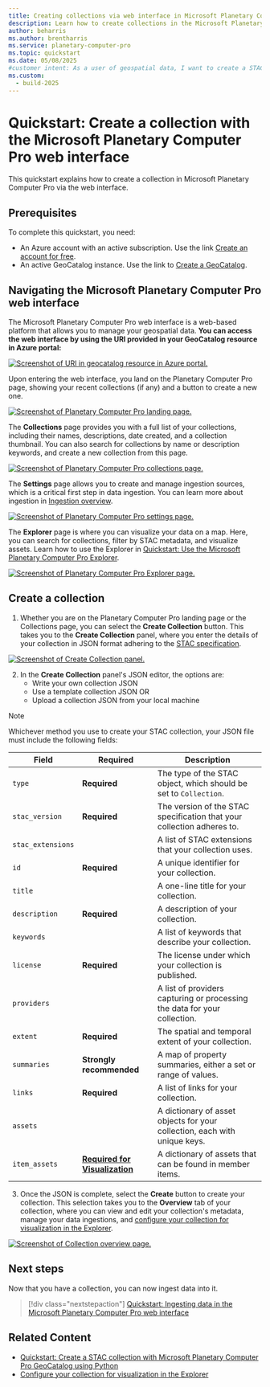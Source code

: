 ```yaml
---
title: Creating collections via web interface in Microsoft Planetary Computer Pro
description: Learn how to create collections in the Microsoft Planetary Computer Pro web interface. 
author: beharris
ms.author: brentharris
ms.service: planetary-computer-pro
ms.topic: quickstart
ms.date: 05/08/2025
#customer intent: As a user of geospatial data, I want to create a STAC collection so that I can organize metadata for geospatial assets for later querying.
ms.custom:
  - build-2025
---
```


# Quickstart: Create a collection with the Microsoft Planetary Computer Pro web interface

This quickstart explains how to create a collection in Microsoft Planetary Computer Pro via the web interface.

## Prerequisites

To complete this quickstart, you need:

- An Azure account with an active subscription. Use the link [Create an account for free](https://azure.microsoft.com/pricing/purchase-options/azure-account?cid=msft_learn).
- An active GeoCatalog instance. Use the link to [Create a GeoCatalog](./deploy-geocatalog-resource.md).

## Navigating the Microsoft Planetary Computer Pro web interface

The Microsoft Planetary Computer Pro web interface is a web-based platform that allows you to manage your geospatial data. **You can access the web interface by using the URI provided in your GeoCatalog resource in Azure portal:**

[ ![Screenshot of URI in geocatalog resource in Azure portal.](media/geocatalog-uri-example.jpeg) ](media/geocatalog-uri-example.jpeg#lightbox) 

Upon entering the web interface, you land on the Planetary Computer Pro page, showing your recent collections (if any) and a button to create a new one.

[ ![Screenshot of Planetary Computer Pro landing page.](./media/landing-page.jpeg) ](./media/landing-page.jpeg#lightbox)

The **Collections** page provides you with a full list of your collections, including their names, descriptions, date created, and a collection thumbnail. You can also search for collections by name or description keywords, and create a new collection from this page. 

[ ![Screenshot of Planetary Computer Pro collections page.](./media/collections-page.jpeg) ](./media/collections-page.jpeg#lightbox)

The **Settings** page allows you to create and manage ingestion sources, which is a critical first step in data ingestion. You can learn more about ingestion in [Ingestion overview](./ingestion-overview.md).

[ ![Screenshot of Planetary Computer Pro settings page.](./media/settings-page.jpeg) ](./media/settings-page.jpeg#lightbox)

The **Explorer** page is where you can visualize your data on a map. Here, you can search for collections, filter by STAC metadata, and visualize assets. Learn how to use the Explorer in [Quickstart: Use the Microsoft Planetary Computer Pro Explorer](./use-explorer.md).

[ ![Screenshot of Planetary Computer Pro Explorer page.](./media/explorer-page.jpeg) ](./media/explorer-page.jpeg#lightbox)

## Create a collection

1. Whether you are on the Planetary Computer Pro landing page or the Collections page, you can select the **Create Collection** button. This takes you to the **Create Collection** panel, where you enter the details of your collection in JSON format adhering to the [STAC specification](https://github.com/radiantearth/stac-spec/blob/master/collection-spec/collection-spec.md).

[ ![Screenshot of Create Collection panel.](./media/create-collection-panel.jpeg) ](./media/create-collection-panel.jpeg#lightbox)

2. In the **Create Collection** panel's JSON editor, the options are:
    * Write your own collection JSON
    * Use a template collection JSON 
    OR
    * Upload a collection JSON from your local machine 

> [!NOTE] 
> Whichever method you use to create your STAC collection, your JSON file must include the following fields:
> 
> | Field           | Required             | Description                                                                 |
> |-----------------|----------------------|-----------------------------------------------------------------------------|
> | `type`          | **Required**         | The type of the STAC object, which should be set to `Collection`.           |
> | `stac_version`  | **Required**         | The version of the STAC specification that your collection adheres to.      |
> | `stac_extensions`|                      | A list of STAC extensions that your collection uses.                        |
> | `id`            | **Required**         | A unique identifier for your collection.                                    |
> | `title`         |                      | A one-line title for your collection.                                       |
> | `description`   | **Required**         | A description of your collection.                                           |
> | `keywords`      |                      | A list of keywords that describe your collection.                           |
> | `license`       | **Required**         | The license under which your collection is published.                       |
> | `providers`     |                      | A list of providers capturing or processing the data for your collection.   |
> | `extent`        | **Required**         | The spatial and temporal extent of your collection.                         |
> | `summaries`     | **Strongly recommended** | A map of property summaries, either a set or range of values.             |
> | `links`         | **Required**         | A list of links for your collection.                                        |
> | `assets`        |                      | A dictionary of asset objects for your collection, each with unique keys. |
> | `item_assets`   | [**Required for Visualization**](./render-configuration.md#step-1-define-item_assets-in-your-collection-json)                     | A dictionary of assets that can be found in member items.                   |

3. Once the JSON is complete, select the **Create** button to create your collection. This selection takes you to the **Overview** tab of your collection, where you can view and edit your collection's metadata, manage your data ingestions, and [configure your collection for visualization in the Explorer](./collection-configuration-concept.md).

[ ![Screenshot of Collection overview page.](./media/collection-overview.jpeg) ](./media/collection-overview.jpeg#lightbox)

## Next steps
Now that you have a collection, you can now ingest data into it. 

> [!div class="nextstepaction"]
> [Quickstart: Ingesting data in the Microsoft Planetary Computer Pro web interface](./ingest-via-web-interface.md)

## Related Content

- [Quickstart: Create a STAC collection with Microsoft Planetary Computer Pro GeoCatalog using Python](./create-stac-collection.md)
- [Configure your collection for visualization in the Explorer](./collection-configuration-concept.md)